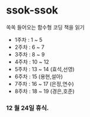 # ssok-ssok

쏙쏙 들어오는 함수형 코딩 책을 읽기

- 1주차 : 1 ~ 5
- 2주차 : 6 ~ 7
- 3주차 : 8 ~ 9
- 4주차 : 10 ~ 12
- 5주차 : 13 ~ 14 (효석,선영)
- 6주차 : 15 (용현,설아)
- 7주차 : 16 ~ 17 (은정,연수)
- 8주차 : 18 ~ 19 (경은,호준)

### 12 월 24일 휴식.
